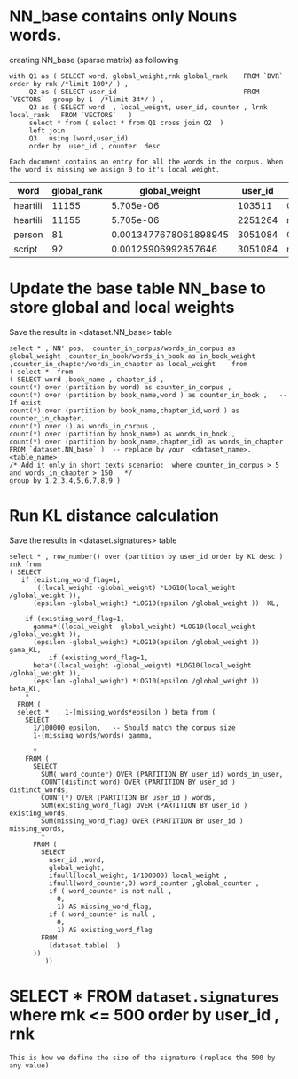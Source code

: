 # NN_base contains only Nouns words.
creating NN_base (sparse matrix) as following 
```
with Q1 as ( SELECT word, global_weight,rnk global_rank    FROM `DVR`  order by rnk /*limit 100*/ ) , 
     Q2 as ( SELECT user_id                                FROM `VECTORS`  group by 1  /*limit 34*/ ) , 
     Q3 as ( SELECT word  , local_weight, user_id, counter , lrnk local_rank   FROM `VECTORS`   )  
     select * from ( select * from Q1 cross join Q2  ) 
     left join 
     Q3   using (word,user_id) 
     order by  user_id , counter  desc  
```


```
Each document contains an entry for all the words in the corpus. When the word is missing we assign 0 to it's local weight. 
```
word     |global_rank  |global_weight  |user_id   |local_weight| counter |local_rank  
---------|-------------|---------------|----------|------------|---------|---------- 
heartili |11155        |5.705e-06      |103511    |0.000297    | 5 |473         
heartili |11155        |5.705e-06      |2251264   |null        | null|null
person	| 81|0.0013477678061898945|	3051084|0.00055897149245388487	|2	|335	 
script	|92|0.00125906992857646|	3051084|null	|null	|null	
 
# Update the base table NN_base to store global and local weights ###
Save the results in <dataset.NN_base> table 
```
select * ,'NN' pos,  counter_in_corpus/words_in_corpus as global_weight ,counter_in_book/words_in_book as in_book_weight  ,counter_in_chapter/words_in_chapter as local_weight    from 
( select *  from 
( SELECT word ,book_name , chapter_id , 
count(*) over (partition by word) as counter_in_corpus , 
count(*) over (partition by book_name,word ) as counter_in_book ,   -- If exist
count(*) over (partition by book_name,chapter_id,word ) as counter_in_chapter, 
count(*) over () as words_in_corpus , 
count(*) over (partition by book_name) as words_in_book , 
count(*) over (partition by book_name,chapter_id) as words_in_chapter 
FROM `dataset.NN_base` )  -- replace by your  <dataset_name>.<table_name>     
/* Add it only in short texts scenario:  where counter_in_corpus > 5  and words_in_chapter > 150   */ 
group by 1,2,3,4,5,6,7,8,9 )
```
# Run KL distance calculation
Save the results in <dataset.signatures>  table 
```
select * , row_number() over (partition by user_id order by KL desc ) rnk from 
( SELECT
   if (existing_word_flag=1,
       ((local_weight -global_weight) *LOG10(local_weight /global_weight )),
      (epsilon -global_weight) *LOG10(epsilon /global_weight ))  KL,
  
    if (existing_word_flag=1,
      gamma*((local_weight -global_weight) *LOG10(local_weight /global_weight )),
      (epsilon -global_weight) *LOG10(epsilon /global_weight )) gama_KL,
          if (existing_word_flag=1,
      beta*((local_weight -global_weight) *LOG10(local_weight /global_weight )),
      (epsilon -global_weight) *LOG10(epsilon /global_weight )) beta_KL,
    *
  FROM (  
  select *  , 1-(missing_words*epsilon ) beta from (
    SELECT
      1/100000 epsilon,   -- Should match the corpus size
      1-(missing_words/words) gamma,
      
      *
    FROM (
      SELECT  
        SUM( word_counter) OVER (PARTITION BY user_id) words_in_user,
        COUNT(distinct word) OVER (PARTITION BY user_id ) distinct_words, 
        COUNT(*) OVER (PARTITION BY user_id ) words,
        SUM(existing_word_flag) OVER (PARTITION BY user_id ) existing_words,
        SUM(missing_word_flag) OVER (PARTITION BY user_id ) missing_words,
        *
      FROM (
        SELECT
          user_id ,word,
          global_weight,
          ifnull(local_weight, 1/100000) local_weight ,
          ifnull(word_counter,0) word_counter ,global_counter ,
          if ( word_counter is not null ,
            0,
            1) AS missing_word_flag,
          if ( word_counter is null ,
            0,
            1) AS existing_word_flag
        FROM
          [dataset.table]  )
      )) 
         )) 
```
#  SELECT *  FROM `dataset.signatures`  where rnk <= 500  order by user_id , rnk   
```
This is how we define the size of the signature (replace the 500 by any value) 
